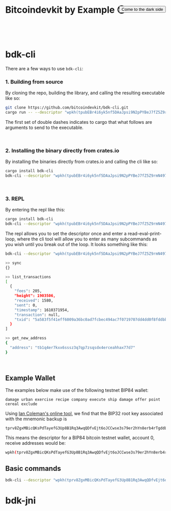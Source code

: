 # Bitcoindevkit by Example 😎

<p style="text-align: right; height: 0px">
  <button class="btn js-toggle-dark-mode" style="position: relative; top: -3rem">Come to the dark side</button>
</p>

<br/>
<br/>

# bdk-cli
There are a few ways to use `bdk-cli`:

### 1. Building from source
By cloning the repo, building the library, and calling the resulting executable like so:

```sh
git clone https://github.com/bitcoindevkit/bdk-cli.git
cargo run -- --descriptor "wpkh(tpubEBr4i6yk5nf5DAaJpsi9N2pPYBeJ7fZ5Z9rmN4977iYLCGco1VyjB9tvvuvYtfZzjD5A8igzgw3HeWeeKFmanHYqksqZXYXGsw5zjnj7KM9/*)" sync
```
The first set of double dashes indicates to cargo that what follows are arguments to send to the executable.

<br>

### 2. Installing the binary directly from crates.io
By installing the binaries directly from crates.io and calling the cli like so:

```sh
cargo install bdk-cli
bdk-cli --descriptor "wpkh(tpubEBr4i6yk5nf5DAaJpsi9N2pPYBeJ7fZ5Z9rmN4977iYLCGco1VyjB9tvvuvYtfZzjD5A8igzgw3HeWeeKFmanHYqksqZXYXGsw5zjnj7KM9/*)" sync  
```

<br>

### 3. REPL
By entering the repl like this:

```sh
cargo install bdk-cli
bdk-cli --descriptor "wpkh(tpubEBr4i6yk5nf5DAaJpsi9N2pPYBeJ7fZ5Z9rmN4977iYLCGco1VyjB9tvvuvYtfZzjD5A8igzgw3HeWeeKFmanHYqksqZXYXGsw5zjnj7KM9/*)" repl  
```
The repl allows you to set the descriptor once and enter a read-eval-print-loop, where the cli tool will allow you to enter as many subcommands as you wish until you break out of the loop. It looks something like this:

```sh
bdk-cli --descriptor "wpkh(tpubEBr4i6yk5nf5DAaJpsi9N2pPYBeJ7fZ5Z9rmN4977iYLCGco1VyjB9tvvuvYtfZzjD5A8igzgw3HeWeeKFmanHYqksqZXYXGsw5zjnj7KM9/*)" repl  

>> sync
{}

>> list_transactions
[
  {
    "fees": 205,
    "height": 1903506,
    "received": 1580,
    "sent": 0,
    "timestamp": 1610371954,
    "transaction": null,
    "txid": "5a583f5f41eff6009a36bc0ad7fcbec494ac7f0719707dd4dd0f8fddbb3e0b26"
  }
]

>> get_new_address
{
  "address": "tb1q4er7kxx6sssz3q7qp7zsqsdx4erceahhax77d7"
}
```

<br>

## Example Wallet

The examples below make use of the following testnet BIP84 wallet:
```
damage urban exercise recipe company execute ship damage offer point cereal exclude
```

Using [Ian Coleman's online tool](https://iancoleman.io/bip39/), we find that the BIP32 root key associated with the mnemonic backup is
```
tprv8ZgxMBicQKsPdTayefG3Up8B1Rq3AwqQDfvEjt6oJCCwse3s79er2hYn8erb4rTgddL55SGKa8TjkoytzZXc7Kj4BLZwu2rzCFbE1KMfQtF
```

This means the descriptor for a BIP84 bitcoin testnet wallet, account 0, receive addresses would be:
```sh
wpkh(tprv8ZgxMBicQKsPdTayefG3Up8B1Rq3AwqQDfvEjt6oJCCwse3s79er2hYn8erb4rTgddL55SGKa8TjkoytzZXc7Kj4BLZwu2rzCFbE1KMfQtF/84'/1'/0'/0/*)
```

## Basic commands
```sh
bdk-cli --descriptor "wpkh(tprv8ZgxMBicQKsPdTayefG3Up8B1Rq3AwqQDfvEjt6oJCCwse3s79er2hYn8erb4rTgddL55SGKa8TjkoytzZXc7Kj4BLZwu2rzCFbE1KMfQtF/84'/1'/0'/0/*)" sync
```

# bdk-jni












<script>
const toggleDarkMode = document.querySelector('.js-toggle-dark-mode');

jtd.addEvent(toggleDarkMode, 'click', function(){
  if (jtd.getTheme() === 'dark') {
    jtd.setTheme('light');
    toggleDarkMode.textContent = 'Come to the dark side';
  } else {
    jtd.setTheme('dark');
    toggleDarkMode.textContent = 'Return to the light side';
  }
});
</script>
